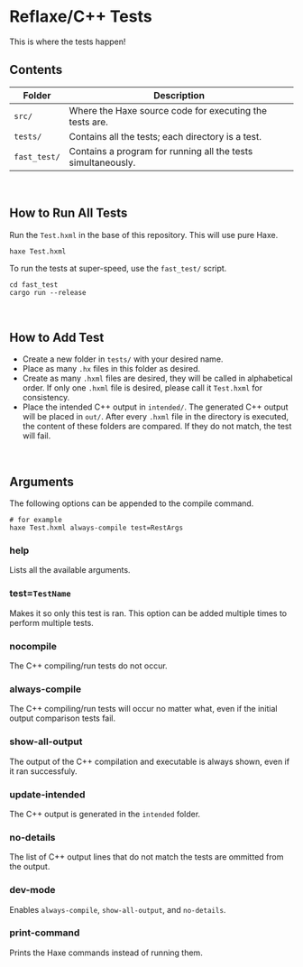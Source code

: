 # Reflaxe/C++ Tests

This is where the tests happen!

## Contents
| Folder  | Description |
| ------------- | ------------- |
| `src/`  | Where the Haxe source code for executing the tests are.  |
| `tests/`  | Contains all the tests; each directory is a test.  |
| `fast_test/`  | Contains a program for running all the tests simultaneously.  |

&nbsp;

## How to Run All Tests

Run the `Test.hxml` in the base of this repository. This will use pure Haxe.

```hxml
haxe Test.hxml
```

To run the tests at super-speed, use the `fast_test/` script.
```
cd fast_test
cargo run --release
```

&nbsp;

## How to Add Test

- Create a new folder in `tests/` with your desired name.
- Place as many `.hx` files in this folder as desired.
- Create as many `.hxml` files are desired, they will be called in alphabetical order. If only one `.hxml` file is desired, please call it `Test.hxml` for consistency.
- Place the intended C++ output in `intended/`. The generated C++ output will be placed in `out/`. After every `.hxml` file in the directory is executed, the content of these folders are compared. If they do not match, the test will fail.

&nbsp;

## Arguments

The following options can be appended to the compile command.

```
# for example
haxe Test.hxml always-compile test=RestArgs
```

### help

Lists all the available arguments.

### test=`TestName`

Makes it so only this test is ran. This option can be added multiple times to perform multiple tests.

### nocompile

The C++ compiling/run tests do not occur.

### always-compile

The C++ compiling/run tests will occur no matter what, even if the initial output comparison tests fail.

### show-all-output

The output of the C++ compilation and executable is always shown, even if it ran successfuly.

### update-intended

The C++ output is generated in the `intended` folder.

### no-details

The list of C++ output lines that do not match the tests are ommitted from the output.

### dev-mode

Enables `always-compile`, `show-all-output`, and `no-details`.

### print-command

Prints the Haxe commands instead of running them.
